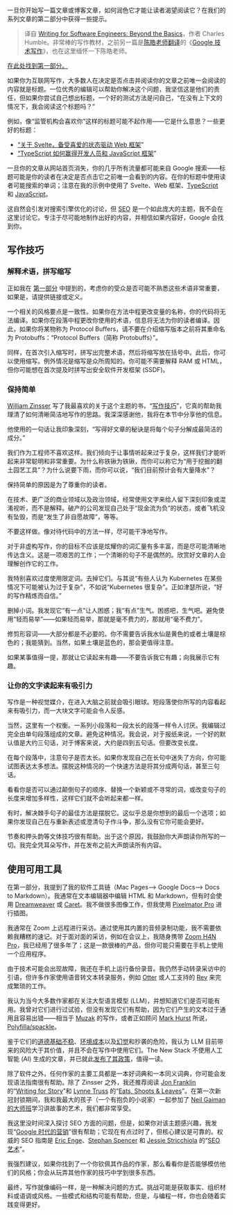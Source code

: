 
<!--
title: 为软件工程师写作：超越基础
cover: https://cdn.thenewstack.io/media/2024/03/9e8a1544-beyond-basics.jpg
-->

一旦你开始写一篇文章或博客文章，如何润色它才能让读者渴望阅读它？在我们的系列文章的第二部分中获得一些提示。

> 译自 [Writing for Software Engineers: Beyond the Basics](https://yylives.cc/2024/03/06/writing-for-software-engineers-read-me-first/)，作者 Charles Humble。非常棒的写作教材，之前另一篇是[陈皓老师翻译](https://twitter.com/haoel)的《[Google 技术写作](https://docs.google.com/document/d/16aoMrMGHPIR1i_eUNRvksdDdwcDG6KiOJN6Vfh-n8-s/edit?pli=1)》，也在这里缅怀一下陈皓老师。

[在此处找到第一部分。](https://yylives.cc/2024/03/06/writing-for-software-engineers-read-me-first/)

如果你为互联网写作，大多数人在决定是否点击并阅读你的文章之前唯一会阅读的内容就是标题。一位优秀的编辑可以帮助你解决这个问题，我坚信这是他们的责任，但如果你尝试自己想出标题，一个好的测试方法是问自己，“在没有上下文的情况下，我会阅读这个标题吗？”

例如，像“监管机构会喜欢你”这样的标题可能不起作用——它是什么意思？一些更好的标题：

* [“关于 Svelte，备受喜爱的状态驱动 Web 框架](https://thenewstack.io/all-about-svelte-the-much-loved-state-driven-web-framework/)”
* [“TypeScript 如何赢得开发人员和 JavaScript 框架](https://thenewstack.io/how-typescript-won-over-developers-and-javascript-frameworks/)”

一旦你的文章从网站首页消失，你的几乎所有流量都可能来自 Google 搜索——标题可能是你的读者在决定是否点击它之前唯一会看到的内容。在你的标题中使用读者可能搜索的单词；注意在我的示例中使用了 Svelte、Web 框架、[TypeScript](https://thenewstack.io/typescript/) 和 [JavaScript](https://thenewstack.io/javascript/)。

这自然会引发对搜索引擎优化的讨论，但 [SEO](https://thenewstack.io/does-jamstack-or-wordpress-handle-seo-requirements-better/) 是一个如此庞大的主题，我不会在这里讨论它。专注于尽可能地制作出好的内容，并相信如果内容好，Google 会找到你。

## 写作技巧

### 解释术语，拼写缩写

正如我在 [第一部分](https://thenewstack.io/writing-for-software-engineers-read-me-first/) 中提到的，考虑你的受众是否可能不熟悉这些术语非常重要，如果是，请提供链接或定义。

一个相关的风格要点是一致性。如果你在方法中程更改变量的名称，你的代码将无法编译。如果你在段落中程更改你使用的术语，信息将无法为你的读者编译。因此，如果你将某物称为 Protocol Buffers，请不要在介绍缩写版本之前将其重命名为 Protobuffs：“Protocol Buffers（简称 Protobuffs）”。

同样，在首次引入缩写时，拼写出完整术语，然后将缩写放在括号中。此后，你可以使用缩写。例外情况是缩写是众所周知的。你可能不需要解释 RAM 或 HTML，但你可能想在首次提及时拼写出安全软件开发框架 (SSDF)。

### 保持简单

[William Zinsser](https://www.williamzinsserwriter.com/) 写了我最喜欢的关于这个主题的书，“[写作技巧](https://www.harpercollins.com/products/on-writing-well-william-zinsser)”，它真的帮助我理清了如何清晰简洁地写作的思路。我深深感谢他，我将在本节中分享他的信息。

他使用的一句话让我印象深刻，“写得好文章的秘诀是将每个句子分解成最简洁的成分。”

我们作为工程师不喜欢这样。我们倾向于让事情听起来过于复杂，这样我们才能听起来非常聪明和非常重要。为什么称铁锹为铁锹，而你可以称它为“用于挖掘的翻土园艺工具”？为什么说要下雨，而你可以说，“我们目前预计会有大量降水”？

保持简单的原因是为了尊重你的读者。

在技术、更广泛的商业领域以及政治领域，经常使用文字来给人留下深刻印象或混淆视听，而不是解释。破产的公司发现自己处于“现金流为负”的状态，或者飞机没有坠毁，而是“发生了非自愿故障”，等等。

不要这样做。像对待代码中的方法一样，尽可能干净地写作。

对于非虚构写作，你的目标不应该是炫耀你的词汇量有多丰富，而是尽可能清晰地传达含义。这是一项艰苦的工作；一个清晰的句子不是偶然的。欣赏好文章的人会理解创作它的工作。

我特别喜欢过度使用限定词。去掉它们。与其说“有些人认为 Kubernetes 在某些情况下可能被认为过于复杂”，不如说“Kubernetes 很复杂”。正如津瑟所说，“好的写作精炼而自信。”

删掉小词。我发现它“有一点”让人困惑；我“有点”生气。困惑吧，生气吧。避免使用“轻而易举”——如果轻而易举，那就是毫不费力的，那就用“毫不费力”。

修剪形容词——大部分都是不必要的。你不需要告诉我水仙是黄色的或者土壤是棕色的；我能猜到。当然，如果土壤是蓝色的，那会更值得注意。

如果某事值得一提，那就让它读起来有趣——不要告诉我它有趣；向我展示它有趣。


### 让你的文字读起来有吸引力

写作是一种视觉媒介，在进入大脑之前就会吸引眼球。短段落使你所写的内容看起来有吸引力，而一大块文字可能会令人反感。

当然，这里有一个权衡。一系列小段落和一段太长的段落一样令人讨厌。我编辑过完全由单句段落组成的文章。避免这种情况。我会说，对于报纸来说，一个好的默认值是大约三句话，对于博客来说，大约是四到五句话。但要改变长度。

在每个段落中，注意句子是否太长。如果你发现自己在长句中迷失了方向，你可能试图表达太多想法。摆脱这种情况的一个快速方法是将其分成两句话，甚至三句话。

看看你是否可以通过颠倒句子的顺序、替换一个新颖或不寻常的词，或改变句子的长度来增加多样性，这样它们就不会听起来都一样。

有时，解决棘手句子的最佳方法是摆脱它。这似乎总是你想到的最后一个选项；如果你发现自己在与重新表述或澄清句子作斗争，那么没有它你可能会更好。

节奏和押头韵等文体技巧很有帮助。出于这个原因，我鼓励你大声朗读你所写的一切。我完全凭耳朵写作，并在发布之前大声朗读所有内容。

## 使用可用工具

在第一部分，我提到了我的软件工具链（Mac Pages—> Google Docs—> Docs to Markdown）。我通常在文本编辑器中编辑 HTML 和 Markdown，但有时会使用 [Dreamweaver](https://www.adobe.com/uk/products/dreamweaver.html) 或 [Caret](https://caret.io/)。我不做很多图像工作，但我使用 [Pixelmator Pro](https://www.pixelmator.com/pro/) 进行插图。

我通常在 Zoom 上远程进行采访。通过使用其内置的音频录制功能，我不需要依赖我糟糕的速记。对于面对面的采访，例如在会议上，我随身携带 [Zoom H4N Pro](https://zoomcorp.com/en/gb/handheld-recorders/handheld-recorders/h4n-pro/)，我已经用了很多年了；这是一款很棒的产品，但你可能只需要在手机上使用一个应用程序。

由于技术可能会出现故障，我还在手机上运行备份录音。我仍然手动转录采访中的引语，但许多作家使用语音转文本转录服务，例如 [Otter](https://otter.ai/) 或人工支持的 [Rev](https://www.rev.com/) 来完成繁琐的工作。

我认为当今大多数作家都在关注大型语言模型 (LLM)，并想知道它们是否可能有用。我曾对它们进行过试验，但没有发现它们有帮助，因为它们产生的文本过于通用且容易出错——相当于 [Muzak](https://dictionary.cambridge.org/dictionary/english/muzak#) 的写作，或者正如顾问 [Mark Hurst](https://twitter.com/markhurst) 所说，[Polyfilla/spackle](https://creativegood.com/blog/23/ai-is-spackle.html)。

鉴于它们的[道德基础不稳](https://www.youtube.com/watch?v=EOzenhj5KLY)、[环境成本](https://thenewstack.io/meeting-the-operational-challenges-of-training-llms/)以及[幻觉](https://thenewstack.io/how-to-reduce-the-hallucinations-from-large-language-models/)和抄袭的危险，我认为 LLM 目前带来的风险大于其价值，并且不会在写作中使用它们。The New Stack 不使用人工智能 (AI) 生成的文章，并已就此[发布了其政策](https://thenewstack.io/why-the-new-stack-wont-give-you-ai-written-articles/)，值得一读。

除了软件之外，任何作家的主要工具都是一本好词典和一本同义词典，你可能会发现语法指南很有帮助。除了 Zinsser 之外，我还推荐阅读 [Jon Franklin](https://niemanstoryboard.org/stories/jon-franklin-obituary-narrative-nonficction-pulitzer-prizes/) 的“[Writing for Story](https://www.penguinrandomhouse.com/books/326811/writing-for-story-by-jonathan-franklin/)”和 [Lynne Truss](https://www.lynnetruss.com/) 的“[Eats, Shoots & Leaves](https://www.penguinrandomhouse.com/books/294386/eats-shoots-and-leaves-by-lynne-truss/)”。在第一次新冠封锁期间，我和我最大的孩子（一个有抱负的小说家）一起参加了 [Neil Gaiman 的大师班](https://www.masterclass.com/classes/neil-gaiman-teaches-the-art-of-storytelling)学习讲故事的艺术，我们都非常享受。

我这里没时间深入探讨 SEO 方面的问题，但是，如果你对该主题感兴趣，我发现“[Google 时代的营销](https://www.wiley.com/en-us/Marketing+in+the+Age+of+Google:+Your+Online+Strategy+IS+Your+Business+Strategy,+Revised+and+Updated-p-9781118343005)”很有帮助；它现在有点过时了，但核心建议是可靠的。权威的 SEO 指南是 [Eric Enge](https://www.linkedin.com/in/ericenge/)、[Stephan Spencer](https://www.linkedin.com/in/stephanspencer/) 和 [Jessie Stricchiola](https://www.linkedin.com/in/stricchiola/) 的“[SEO 艺术](https://www.artofseo.com/)”。

我强烈建议，如果你找到了一个你钦佩其作品的作家，那么看看你是否能够模仿他们的风格；你会从玩弄其他作家的技巧中学到很多东西。

最终，写作就像编码一样，是一种解决问题的方式。挑战可能是获取事实、组织材料或语调或风格。一些模式和结构可能有帮助，但是，与编程一样，你也会随着实践变得更好。